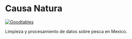 # Causa Natura

[![Goodtables](https://goodtables.io/badge/github/frictionlessdata/causanatura.svg)](https://goodtables.io/github/frictionlessdata/causanatura)

Limpieza y procesamiento de datos sobre pesca en Mexico.
